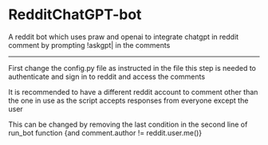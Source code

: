 # RedditChatGPT-bot
A reddit bot which uses praw and openai to integrate chatgpt in reddit comment by prompting !askgpt| in the comments

--------------------------
First change the config.py file as instructed in the file
this step is needed to authenticate and sign in to reddit and access the comments

It is recommended to have a different reddit account to comment other than the one in use as the script accepts responses from everyone except the user

This can be changed by removing the last condition in the second line of run_bot function {and comment.author != reddit.user.me()}
